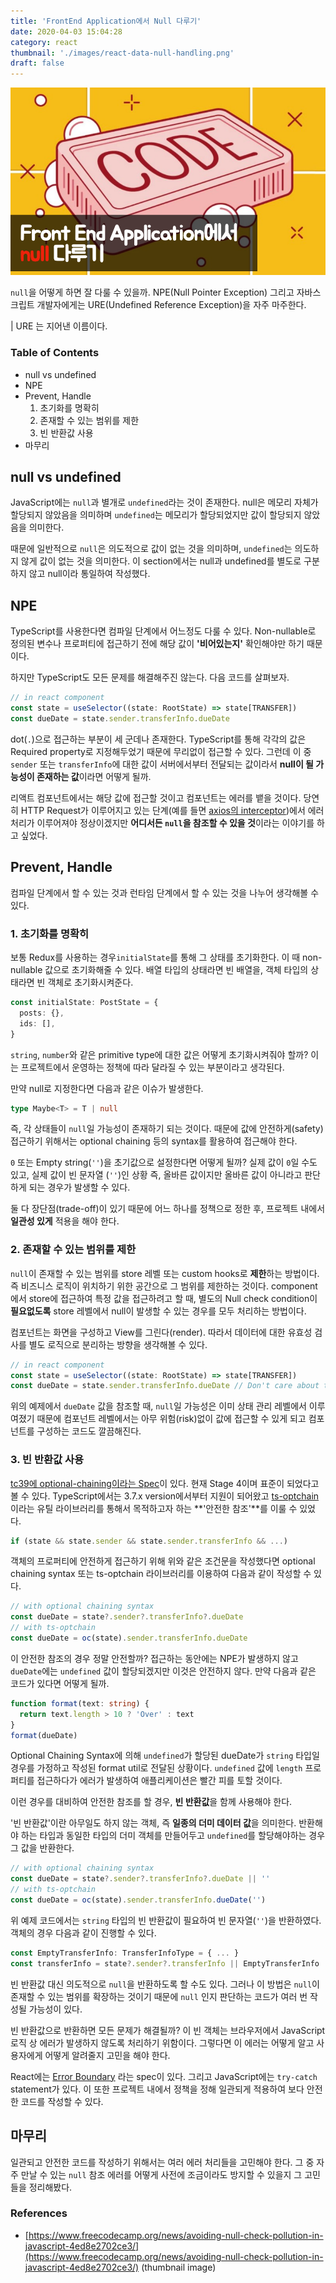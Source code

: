 ```yaml
---
title: 'FrontEnd Application에서 Null 다루기'
date: 2020-04-03 15:04:28
category: react
thumbnail: './images/react-data-null-handling.png'
draft: false
---
```


![react-data-null-handling](./images/react-data-null-handling.png)

`null`을 어떻게 하면 잘 다룰 수 있을까. NPE(Null Pointer Exception) 그리고 자바스크립트 개발자에게는 URE(Undefined Reference Exception)을 자주 마주한다.

| URE 는 지어낸 이름이다.

### Table of Contents

- null vs undefined
- NPE
- Prevent, Handle
  1. 초기화를 명확히
  2. 존재할 수 있는 범위를 제한
  3. 빈 반환값 사용
- 마무리

## null vs undefined

JavaScript에는 `null`과 별개로 `undefined`라는 것이 존재한다. null은 메모리 자체가 할당되지 않았음을 의미하며 `undefined`는 메모리가 할당되었지만 값이 할당되지 않았음을 의미한다.

때문에 일반적으로 `null`은 의도적으로 값이 없는 것을 의미하며, `undefined`는 의도하지 않게 값이 없는 것을 의미한다. 이 section에서는 null과 undefined를 별도로 구분하지 않고 null이라 통일하여 작성했다.

## NPE

TypeScript를 사용한다면 컴파일 단계에서 어느정도 다룰 수 있다. Non-nullable로 정의된 변수나 프로퍼티에 접근하기 전에 해당 값이 **'비어있는지'** 확인해야만 하기 때문이다.

하지만 TypeScript도 모든 문제를 해결해주진 않는다. 다음 코드를 살펴보자.

```ts
// in react component
const state = useSelector((state: RootState) => state[TRANSFER])
const dueDate = state.sender.transferInfo.dueDate
```

dot(`.`)으로 접근하는 부분이 세 군데나 존재한다. TypeScript를 통해 각각의 값은 Required property로 지정해두었기 때문에 무리없이 접근할 수 있다. 그런데 이 중 `sender` 또는 `transferInfo`에 대한 값이 서버에서부터 전달되는 값이라서 **null이 될 가능성이 존재하는 값**이라면 어떻게 될까.

리액트 컴포넌트에서는 해당 값에 접근할 것이고 컴포넌트는 에러를 뱉을 것이다. 당연히 HTTP Request가 이루어지고 있는 단계(예를 들면 [axios의 interceptor](https://github.com/axios/axios#interceptors))에서 에러 처리가 이루어져야 정상이겠지만 **어디서든 `null`을 참조할 수 있을 것**이라는 이야기를 하고 싶었다.

## Prevent, Handle

컴파일 단계에서 할 수 있는 것과 런타임 단계에서 할 수 있는 것을 나누어 생각해볼 수 있다.

### 1. 초기화를 명확히

보통 Redux를 사용하는 경우`initialState`를 통해 그 상태를 초기화한다. 이 때 non-nullable 값으로 초기화해줄 수 있다. 배열 타입의 상태라면 빈 배열을, 객체 타입의 상태라면 빈 객체로 초기화시켜준다.

```ts
const initialState: PostState = {
  posts: {},
  ids: [],
}
```

`string`, `number`와 같은 primitive type에 대한 값은 어떻게 초기화시켜줘야 할까? 이는 프로젝트에서 운영하는 정책에 따라 달라질 수 있는 부분이라고 생각된다.

만약 null로 지정한다면 다음과 같은 이슈가 발생한다.

```ts
type Maybe<T> = T | null
```

즉, 각 상태들이 `null`일 가능성이 존재하기 되는 것이다. 때문에 값에 안전하게(safety) 접근하기 위해서는 optional chaining 등의 syntax를 활용하여 접근해야 한다.

`0` 또는 Empty string(`''`)을 초기값으로 설정한다면 어떻게 될까? 실제 값이 `0`일 수도 있고, 실제 값이 빈 문자열 (`''`)인 상황 즉, 올바른 값이지만 올바른 값이 아니라고 판단하게 되는 경우가 발생할 수 있다.

둘 다 장단점(trade-off)이 있기 때문에 어느 하나를 정책으로 정한 후, 프로젝트 내에서 **일관성 있게** 적용을 해야 한다.

### 2. 존재할 수 있는 범위를 제한

`null`이 존재할 수 있는 범위를 store 레벨 또는 custom hooks로 **제한**하는 방법이다. 즉 비즈니스 로직이 위치하기 위한 공간으로 그 범위를 제한하는 것이다. component에서 store에 접근하여 특정 값을 접근하려고 할 때, 별도의 Null check condition이 **필요없도록** store 레벨에서 null이 발생할 수 있는 경우를 모두 처리하는 방법이다.

컴포넌트는 화면을 구성하고 View를 그린다(render). 따라서 데이터에 대한 유효성 검사를 별도 로직으로 분리하는 방향을 생각해볼 수 있다.

```ts
// in react component
const state = useSelector((state: RootState) => state[TRANSFER])
const dueDate = state.sender.transferInfo.dueDate // Don't care about this!
```

위의 예제에서 `dueDate` 값을 참조할 때, `null`일 가능성은 이미 상태 관리 레벨에서 이루여졌기 때문에 컴포넌트 레벨에서는 아무 위험(risk)없이 값에 접근할 수 있게 되고 컴포넌트를 구성하는 코드도 깔끔해진다.

### 3. 빈 반환값 사용

[tc39에 optional-chaining이라는 Spec](https://github.com/tc39/proposal-optional-chaining)이 있다. 현재 Stage 4이며 표준이 되었다고 볼 수 있다. TypeScript에서는 3.7.x version에서부터 지원이 되어왔고 [ts-optchain](https://github.com/rimeto/ts-optchain) 이라는 유틸 라이브러리를 통해서 목적하고자 하는 **'안전한 참조'**를 이룰 수 있었다.

```ts
if (state && state.sender && state.sender.transferInfo && ...)
```

객체의 프로퍼티에 안전하게 접근하기 위해 위와 같은 조건문을 작성했다면 optional chaining syntax 또는 ts-optchain 라이브러리를 이용하여 다음과 같이 작성할 수 있다.

```ts
// with optional chaining syntax
const dueDate = state?.sender?.transferInfo?.dueDate
// with ts-optchain
const dueDate = oc(state).sender.transferInfo.dueDate
```

이 안전한 참조의 경우 정말 안전할까? 접근하는 동안에는 NPE가 발생하지 않고 `dueDate`에는 `undefined` 값이 할당되겠지만 이것은 안전하지 않다. 만약 다음과 같은 코드가 있다면 어떻게 될까.

```ts
function format(text: string) {
  return text.length > 10 ? 'Over' : text
}
format(dueDate)
```

Optional Chaining Syntax에 의해 `undefined`가 할당된 dueDate가 `string` 타입일 경우를 가정하고 작성된 format util로 전달된 상황이다. `undefined` 값에 `length` 프로퍼티를 접근하다가 에러가 발생하여 애플리케이션은 빨간 피를 토할 것이다.

이런 경우를 대비하여 안전한 참조를 할 경우, **빈 반환값**을 함께 사용해야 한다.

'빈 반환값'이란 아무일도 하지 않는 객체, 즉 **일종의 더미 데이터 값**을 의미한다. 반환해야 하는 타입과 동일한 타입의 더미 객체를 만들어두고 `undefined`를 할당해야하는 경우 그 값을 반환한다.

```ts
// with optional chaining syntax
const dueDate = state?.sender?.transferInfo?.dueDate || ''
// with ts-optchain
const dueDate = oc(state).sender.transferInfo.dueDate('')
```

위 예제 코드에서는 `string` 타입의 빈 반환값이 필요하여 빈 문자열(`''`)을 반환하였다. 객체의 경우 다음과 같이 진행할 수 있다.

```ts
const EmptyTransferInfo: TransferInfoType = { ... }
const transferInfo = state?.sender?.transferInfo || EmptyTransferInfo
```

빈 반환값 대신 의도적으로 `null`을 반환하도록 할 수도 있다. 그러나 이 방법은 `null`이 존재할 수 있는 범위를 확장하는 것이기 때문에 `null` 인지 판단하는 코드가 여러 번 작성될 가능성이 있다.

빈 반환값으로 반환하면 모든 문제가 해결될까? 이 빈 객체는 브라우저에서 JavaScript 로직 상 에러가 발생하지 않도록 처리하기 위함이다. 그렇다면 이 에러는 어떻게 알고 사용자에게 어떻게 알려줄지 고민을 해야 한다.

React에는 [Error Boundary](https://reactjs.org/docs/error-boundaries.html) 라는 spec이 있다. 그리고 JavaScript에는 `try-catch` statement가 있다. 이 또한 프로젝트 내에서 정책을 정해 일관되게 적용하여 보다 안전한 코드를 작성할 수 있다.

## 마무리

일관되고 안전한 코드를 작성하기 위해서는 여러 에러 처리들을 고민해야 한다. 그 중 자주 만날 수 있는 `null` 참조 에러를 어떻게 사전에 조금이라도 방지할 수 있을지 그 고민들을 정리해봤다.

### References

- [https://www.freecodecamp.org/news/avoiding-null-check-pollution-in-javascript-4ed8e2702ce3/](https://www.freecodecamp.org/news/avoiding-null-check-pollution-in-javascript-4ed8e2702ce3/) (thumbnail image)
